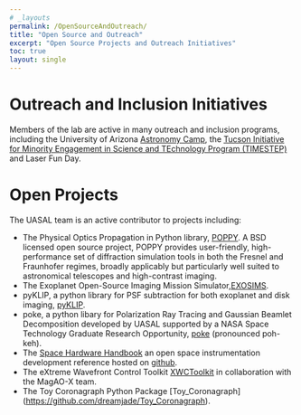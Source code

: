 ```yaml
---
# _layouts
permalink: /OpenSourceAndOutreach/
title: "Open Source and Outreach"
excerpt: "Open Source Projects and Outreach Initiatives"
toc: true
layout: single
---
```


# Outreach and Inclusion Initiatives


Members of the lab are active in many outreach and inclusion programs, including the University of Arizona [Astronomy Camp](https://www.astronomycamp.org), the [Tucson Initiative for Minority Engagement in Science and TEchnology Program (TIMESTEP)](https://timestep.arizona.edu/) and Laser Fun Day.

# Open Projects

The UASAL team is an active contributor to projects including:

- The Physical Optics Propagation in Python library, [POPPY](https://github.com/spacetelescope/poppy). A BSD licensed open source project, POPPY provides user-friendly, high-performance set of diffraction simulation tools in both the Fresnel and Fraunhofer regimes, broadly applicably but particularly well suited to astronomical telescopes and high-contrast imaging. 
- The Exoplanet Open-Source Imaging Mission Simulator,[EXOSIMS](https://github.com/dsavransky/EXOSIMS).
- pyKLIP, a python library for PSF subtraction for both exoplanet and disk imaging, [pyKLIP](https://bitbucket.org/pyKLIP/pyklip).
- poke, a python libary for Polarization Ray Tracing and Gaussian Beamlet Decomposition developed by UASAL supported by a NASA Space Technology Graduate Research Opportunity, [poke](https://github.com/Jashcraf/poke) (pronounced poh-keh).
- The [Space Hardware Handbook](https://uasal.github.io/spacehardwarehandbook-public/) an open space instrumentation development reference hosted on [github](https://github.com/uasal/spacehardwarehandbook-public).
- The eXtreme Wavefront Control Toolkit [XWCToolkit](https://github.com/uasal/XWCToolkit) in collaboration with the MagAO-X team.
- The Toy Coronagraph Python Package [Toy_Coronagraph] (https://github.com/dreamjade/Toy_Coronagraph).
